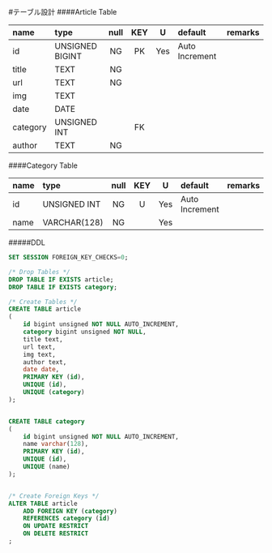 #テーブル設計
####Article Table

|   name   |       type      | null | KEY |  U  |    default     | remarks |
| :------- | :-------------- | :--: | :-: | :-: | :------------- | ------- |
| id       | UNSIGNED BIGINT |  NG  |  PK | Yes | Auto Increment |         |
| title    | TEXT            |  NG  |     |     |                |         |
| url      | TEXT            |  NG  |     |     |                |         |
| img      | TEXT            |      |     |     |                |         |
| date     | DATE            |      |     |     |                |         |
| category | UNSIGNED INT    |      |  FK |     |                |         |
| author   | TEXT            |  NG  |     |     |                |         |

####Category Table

| name |     type     | null | KEY |  U  |    default     | remarks |
| :--- | :----------- | :--: | :-: | :-: | :------------- | ------- |
| id   | UNSIGNED INT |  NG  |  U  | Yes | Auto Increment |         |
| name | VARCHAR(128) |  NG  |     | Yes |                |         |

#####DDL
```sql
SET SESSION FOREIGN_KEY_CHECKS=0;

/* Drop Tables */
DROP TABLE IF EXISTS article;
DROP TABLE IF EXISTS category;

/* Create Tables */
CREATE TABLE article
(
    id bigint unsigned NOT NULL AUTO_INCREMENT,
    category bigint unsigned NOT NULL,
    title text,
    url text,
    img text,
    author text,
    date date,
    PRIMARY KEY (id),
    UNIQUE (id),
    UNIQUE (category)
);


CREATE TABLE category
(
    id bigint unsigned NOT NULL AUTO_INCREMENT,
    name varchar(128),
    PRIMARY KEY (id),
    UNIQUE (id),
    UNIQUE (name)
);


/* Create Foreign Keys */
ALTER TABLE article
    ADD FOREIGN KEY (category)
    REFERENCES category (id)
    ON UPDATE RESTRICT
    ON DELETE RESTRICT
;

```